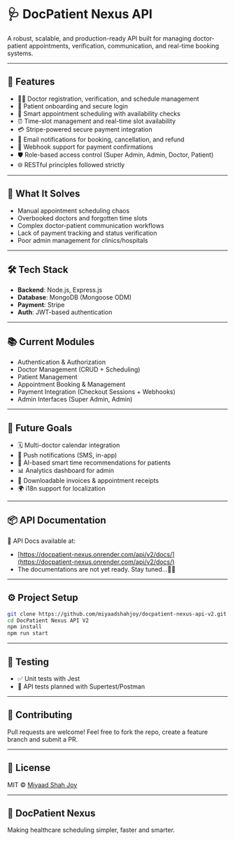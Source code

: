 # 🩺 DocPatient Nexus API

A robust, scalable, and production-ready API built for managing doctor-patient appointments, verification, communication, and real-time booking systems.

---

## 🚀 Features

- 🧑‍⚕️ Doctor registration, verification, and schedule management
- 👤 Patient onboarding and secure login
- 📅 Smart appointment scheduling with availability checks
- ⏰ Time-slot management and real-time slot availability
- 💳 Stripe-powered secure payment integration
- 💌 Email notifications for booking, cancellation, and refund
- 🔁 Webhook support for payment confirmations
- 🛡️ Role-based access control (Super Admin, Admin, Doctor, Patient)
- 🌐 RESTful principles followed strictly

---

## 🎯 What It Solves

- Manual appointment scheduling chaos
- Overbooked doctors and forgotten time slots
- Complex doctor-patient communication workflows
- Lack of payment tracking and status verification
- Poor admin management for clinics/hospitals

---

## 🛠️ Tech Stack

- **Backend**: Node.js, Express.js
- **Database**: MongoDB (Mongoose ODM)
- **Payment**: Stripe
- **Auth**: JWT-based authentication

---

## 📚 Current Modules

- Authentication & Authorization
- Doctor Management (CRUD + Scheduling)
- Patient Management
- Appointment Booking & Management
- Payment Integration (Checkout Sessions + Webhooks)
- Admin Interfaces (Super Admin, Admin)

---

## 🔮 Future Goals

- 🗓️ Multi-doctor calendar integration
- 📱 Push notifications (SMS, in-app)
- 🧠 AI-based smart time recommendations for patients
- 📊 Analytics dashboard for admin
- 🧾 Downloadable invoices & appointment receipts
- 🌍 i18n support for localization

---

## 📦 API Documentation

📖 API Docs available at:

- [https://docpatient-nexus.onrender.com/api/v2/docs/](https://docpatient-nexus.onrender.com/api/v2/docs/)
- The documentations are not yet ready. Stay tuned...✌🏻

---

## ⚙️ Project Setup

```bash
git clone https://github.com/miyaadshahjoy/docpatient-nexus-api-v2.git
cd DocPatient Nexus API V2
npm install
npm run start
```

---

## 🧪 Testing

- ✅ Unit tests with Jest
- 🧪 API tests planned with Supertest/Postman

---

## 🙏 Contributing

Pull requests are welcome! Feel free to fork the repo, create a feature branch and submit a PR.

---

## 🧾 License

MIT © [Miyaad Shah Joy](mailto:miyaadshahjoy@gmail.com)

---

## 🏥 DocPatient Nexus

Making healthcare scheduling simpler, faster and smarter.
